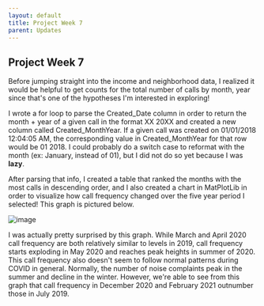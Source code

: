 ```yaml
---
layout: default
title: Project Week 7
parent: Updates
---
```


## Project Week 7

Before jumping straight into the income and neighborhood data, I realized it would be helpful to get counts for the total number of calls by month, year
since that's one of the hypotheses I'm interested in exploring!

I wrote a for loop to parse the Created_Date column in order to return the month + year of a given call in the format XX 20XX and created a new column called 
Created_MonthYear. If a given call was created on 01/01/2018 12:04:05 AM, the corresponding value in Created_MonthYear for that row would be 01 2018.
I could probably do a switch case to reformat with the month (ex: January, instead of 01), but I did not do so yet because I was **lazy**. 

After parsing that info, I created a table that ranked the months with the most calls in descending order, and I also created a chart in MatPlotLib in order to
visualize how call frequency changed over the five year period I selected! This graph is pictured below.

![image](https://user-images.githubusercontent.com/44076192/223291057-dff0db0b-f8b0-4353-99af-6576d020c6f7.png)

I was actually pretty surprised by this graph. While March and April 2020 call frequency are both relatively similar to levels in 2019, call frequency starts exploding in May 2020 and reaches peak heights in summer of 2020. This call frequency also doesn't seem to follow normal patterns during COVID in general. Normally, the number of noise complaints peak in the summer and decline in the winter. However, we're able to see from this graph that call frequency in December 2020 and February 2021 outnumber those in July 2019. 
